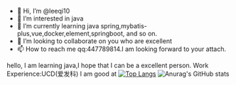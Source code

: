 - 👋 Hi, I’m @leeqi10
- 👀 I’m interested in java
- 🌱 I’m currently learning java spring,mybatis-plus,vue,docker,element,springboot, and so on.
- 💞️ I’m looking to collaborate on you who are excellent
- 📫 How to reach me qq:447789814.I am looking forward to your attach.
<!---
leeqi10/leeqi10 is a ✨ special ✨ repository because its `README.md` (this file) appears on your GitHub profile.
You can click the Preview link to take a look at your changes.
--->
hello, I am learning java,I hope that I can be a excellent person.
Work Experience:UCD(爱发科)
I am good at [![Top Langs](https://github-readme-stats.vercel.app/api/top-langs/?username=leeqi10)](https://github.com/anuraghazra/github-readme-stats)
![Anurag's GitHub stats](https://github-readme-stats.vercel.app/api?username=leeqi10&show_icons=true&theme=gruvbox)

